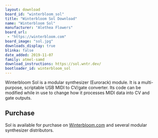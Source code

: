 ```yaml
---
layout: download
board_id: "winterbloom_sol"
title: "Winterbloom Sol Download"
name: "Winterbloom Sol"
manufacturer: "Alethea Flowers"
board_url:
 - "https://winterbloom.com"
board_image: "sol.jpg"
downloads_display: true
blinka: false
date_added: 2019-11-07
family: atmel-samd
download_instructions: https://sol.wntr.dev/
bootloader_id: winterbloom_sol
---
```


Winterbloom Sol is a modular synthesizer (Eurorack) module. It is a multi-purpose, scriptable USB MIDI to CV/gate converter. Its code can be modified while in use to change how it processes MIDI data into CV and gate outputs.

## Purchase

Sol is available for purchase on [Winterbloom.com](https://winterbloom.com) and several modular synthesizer distributors.
